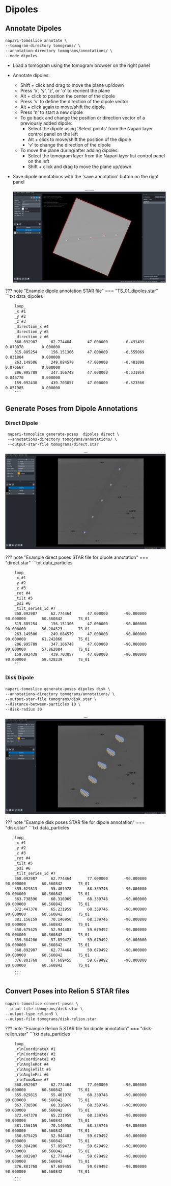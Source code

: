 # Dipoles

## Annotate Dipoles

````
napari-tomoslice annotate \
--tomogram-directory tomograms/ \
--annotation-directory tomograms/annotations/ \
--mode dipoles
````

- Load a tomogram using the tomogram browser on the right panel
- Annotate dipoles:

    - Shift + click and drag to move the plane up/down  
    - Press 'x', 'y', 'z', or 'o' to reorient the plane  
    - Alt + click to position the center of the dipole  
    - Press 'v' to define the direction of the dipole vector  
    - Alt + click again to move/shift the dipole  
    - Press 'n' to start a new dipole  
    - To go back and change the position or direction vector of a previously added dipole:  
        - Select the dipole using 'Select points' from the Napari layer control panel on the left
        - Alt + click to move/shift the position of the dipole
        - 'v' to change the direction of the dipole
    - To move the plane during/after adding dipoles:  
        - Select the tomogram layer from the Napari layer list control panel on the left
        - Shift + click and drag to move the plane up/down

- Save dipole annotations with the 'save annotation' button on the right panel

  ![Dipole annotation](images/annotate-dipoles.png)

??? note "Example dipole annotation STAR file"
    === "TS_01_dipoles.star"
        ```txt
        data_dipoles

        loop_
        _x #1
        _y #2
        _z #3
        _direction_x #4
        _direction_y #5
        _direction_z #6
        368.092987      62.774464       47.000000       -0.491499       0.870878        0.000000
        315.885254      156.151306      47.000000       -0.555069       0.831804        0.000000
        263.149506      249.084579      47.000000       -0.481098       0.876667        0.000000
        206.995789      347.166748      47.000000       -0.531959       0.846770        0.000000
        159.092438      439.703857      47.000000       -0.523566       0.851985        0.000000
        ```

## Generate Poses from Dipole Annotations

### Direct Dipole
````
 napari-tomoslice generate-poses  dipoles direct \
 --annotations-directory tomograms/annotations/ \
 --output-star-file tomograms/direct.star
````
  ![Dipole annotation](images/direct.png)

??? note "Example direct poses STAR file for dipole annotation"
    === "direct.star"
        ```txt
        data_particles
        
        loop_
        _x #1
        _y #2
        _z #3
        _rot #4
        _tilt #5
        _psi #6
        _tilt_series_id #7
        368.092987      62.774464       47.000000       -90.000000      90.000000       60.560842       TS_01
        315.885254      156.151306      47.000000       -90.000000      90.000000       56.284523       TS_01
        263.149506      249.084579      47.000000       -90.000000      90.000000       61.242866       TS_01
        206.995789      347.166748      47.000000       -90.000000      90.000000       57.862084       TS_01
        159.092438      439.703857      47.000000       -90.000000      90.000000       58.428239       TS_01
        ```


### Disk Dipole
````
napari-tomoslice generate-poses dipoles disk \
--annotations-directory tomograms/annotations/ \
--output-star-file tomograms/disk.star \
--distance-between-particles 10 \
--disk-radius 30
````
  ![Dipole annotation](images/disk.png)

??? note "Example disk poses STAR file for dipole annotation"
    === "disk.star"
        ```txt
        data_particles
        
        loop_
        _x #1
        _y #2
        _z #3
        _rot #4
        _tilt #5
        _psi #6
        _tilt_series_id #7
        368.092987      62.774464       77.000000       -90.000000      90.000000       60.560842       TS_01
        355.029815      55.401978       68.339746       -90.000000      90.000000       60.560842       TS_01
        363.738596      60.316969       68.339746       -90.000000      90.000000       60.560842       TS_01
        372.447378      65.231959       68.339746       -90.000000      90.000000       60.560842       TS_01
        381.156159      70.146950       68.339746       -90.000000      90.000000       60.560842       TS_01
        350.675425      52.944483       59.679492       -90.000000      90.000000       60.560842       TS_01
        359.384206      57.859473       59.679492       -90.000000      90.000000       60.560842       TS_01
        368.092987      62.774464       59.679492       -90.000000      90.000000       60.560842       TS_01
        376.801768      67.689455       59.679492       -90.000000      90.000000       60.560842       TS_01
        ...
        ```

## Convert Poses into Relion 5 STAR files
````
napari-tomoslice convert-poses \
--input-file tomograms/disk.star \
--output-type relion5 \
--output-file tomograms/disk-relion.star
````

??? note "Example Relion 5 STAR file for dipole annotation"
    === "disk-relion.star"
        ```txt
        data_particles
        
        loop_
        _rlnCoordinateX #1
        _rlnCoordinateY #2
        _rlnCoordinateZ #3
        _rlnAngleRot #4
        _rlnAngleTilt #5
        _rlnAnglePsi #6
        _rlnTomoName #7
        368.092987      62.774464       77.000000       -90.000000      90.000000       60.560842       TS_01
        355.029815      55.401978       68.339746       -90.000000      90.000000       60.560842       TS_01
        363.738596      60.316969       68.339746       -90.000000      90.000000       60.560842       TS_01
        372.447378      65.231959       68.339746       -90.000000      90.000000       60.560842       TS_01
        381.156159      70.146950       68.339746       -90.000000      90.000000       60.560842       TS_01
        350.675425      52.944483       59.679492       -90.000000      90.000000       60.560842       TS_01
        359.384206      57.859473       59.679492       -90.000000      90.000000       60.560842       TS_01
        368.092987      62.774464       59.679492       -90.000000      90.000000       60.560842       TS_01
        376.801768      67.689455       59.679492       -90.000000      90.000000       60.560842       TS_01
        ...
        ```
